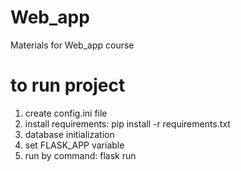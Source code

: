 # Web_app
Materials for Web_app course
# to run project
1. create config.ini file
2. install requirements: pip install -r requirements.txt
3. database initialization
4. set FLASK_APP variable 
5. run by command: flask run